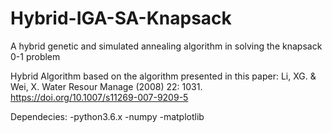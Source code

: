 # Hybrid-IGA-SA-Knapsack
A hybrid genetic and simulated annealing algorithm in solving the knapsack 0-1 problem

Hybrid Algorithm based on the algorithm presented in this paper:
Li, XG. & Wei, X. Water Resour Manage (2008) 22: 1031. https://doi.org/10.1007/s11269-007-9209-5

Dependecies:
   -python3.6.x
   -numpy
   -matplotlib


